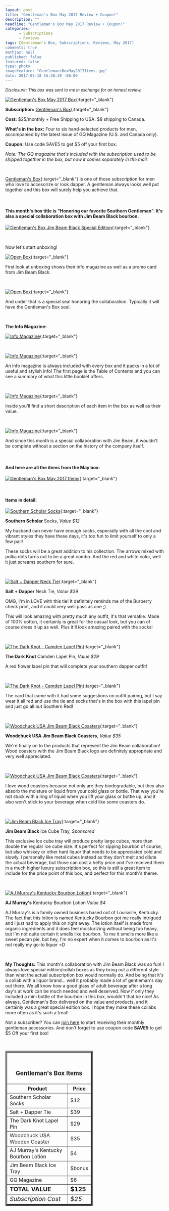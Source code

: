 ```yaml
---
layout: post
title: "Gentleman's Box May 2017 Review + Coupon!"
description: ""
headline: "Gentleman's Box May 2017 Review + Coupon!"
categories: 
      - Subscriptions
      - Reviews
tags: [Gentleman's Box, Subscriptions, Reviews, May 2017]
comments: true
mathjax: null
published: false
featured: false
type: photo
imagefeature: "GentlemansBoxMay2017Items.jpg"
date: 2017-05-18 15:40:39 -08:00
---
```


<i><font size="2">Disclosure: This box was sent to me in exchange for an honest review.</font></i>

[![Gentleman's Box May 2017 Box](http://whatsupmailbox.com/images/GentlemansBoxMay2017Package.jpg)](http://gentlemansbox.pxf.io/c/164125/331548/5011){:target="_blank"}

**Subscription:** [Gentleman's Box](http://gentlemansbox.pxf.io/c/164125/331548/5011){:target="_blank"}

**Cost:** $25/monthly + Free Shipping to USA. $8 shipping to Canada.

**What's in the box:** Four to six hand-selected products for men, accompanied by the latest issue of GQ Magazine (U.S. and Canada only).

**Coupon:** Use code SAVE5 to get $5 off your first box.

*Note: The GQ magazine that's included with the subscription used to be shipped together in the box, but now it comes separately in the mail.*

<br>

[Gentleman's Box](http://gentlemansbox.pxf.io/c/164125/331548/5011){:target="_blank"} is one of those subscription for men who love to accesorize or look dapper. A gentleman always looks well put together and this box will surely help you achieve that.

<br>

<H4>This month's box title is "Honoring our favorite Southern Gentleman". It's also a special collaboration box with Jim Beam Black bourbon.</H4>

[![Gentleman's Box Jim Beam Black Special Edition](http://whatsupmailbox.com/images/GentlemansBoxMay2017Package02.jpg)](http://gentlemansbox.pxf.io/c/164125/331548/5011){:target="_blank"}

<br>

Now let's start unboxing!

[![Open Box](http://whatsupmailbox.com/images/GentlemansBoxMay2017OpenBox.jpg)](http://gentlemansbox.pxf.io/c/164125/331548/5011){:target="_blank"}

First look at unboxing shows their info magazine as well as a promo card from Jim Beam Black.

<br>

[![Open Box](http://whatsupmailbox.com/images/GentlemansBoxMay2017JimBeamBlackOpenBox02.jpg)](http://gentlemansbox.pxf.io/c/164125/331548/5011){:target="_blank"}

And under that is a special seal honoring the collaboration. Typically it will have the Gentleman's Box seal.

<br>

<p><b>The Info Magazine:</b></p>

[![Info Magazine](http://whatsupmailbox.com/images/GentlemansBoxMay2017InfoMagazine.jpg)](http://gentlemansbox.pxf.io/c/164125/331548/5011){:target="_blank"}

<br>

[![Info Magazine](http://whatsupmailbox.com/images/GentlemansBoxMay2017InfoMagazine02.jpg)](http://gentlemansbox.pxf.io/c/164125/331548/5011){:target="_blank"}

An info magazine is always included with every box and it packs in a lot of useful and stylish info! The first page is the Table of Contents and you can see a summary of what this little booklet offers.

<br>

[![Info Magazine](http://whatsupmailbox.com/images/GentlemansBoxMay2017InfoMagazine03.jpg)](http://gentlemansbox.pxf.io/c/164125/331548/5011){:target="_blank"}

Inside you'll find a short description of each item in the box as well as their value.

<br>

[![Info Magazine](http://whatsupmailbox.com/images/GentlemansBoxMay2017InfoMagazine04.jpg)](http://gentlemansbox.pxf.io/c/164125/331548/5011){:target="_blank"}

And since this month is a special collaboration with Jim Beam, it wouldn't be complete without a section on the history of the company itself.

<br>

<H4>And here are all the items from the May box:</H4>

[![Gentleman's Box May 2017 Items](http://whatsupmailbox.com/images/GentlemansBoxMay2017Items.jpg)](http://gentlemansbox.pxf.io/c/164125/331548/5011){:target="_blank"}

<br>

<H4>Items in detail:</H4>

[![Southern Scholar Socks](http://whatsupmailbox.com/images/GentlemansBoxMay2017SouthernScholarSocks.jpg)](http://gentlemansbox.pxf.io/c/164125/331548/5011){:target="_blank"}

**Southern Scholar** Socks, *Value $12*

My husband can never have enough socks, especially with all the cool and vibrant styles they have these days, it's too fun to limit yourself to only a few pair!

These socks will be a great addition to his collection. The arrows mixed with polka dots turns out to be a great combo. And the red and white color, well it just screams southern for sure.

<br>

[![Salt + Dapper Neck Tie](http://whatsupmailbox.com/images/GentlemansBoxMay2017SaltDapperNeckTie.jpg)](http://gentlemansbox.pxf.io/c/164125/331548/5011){:target="_blank"}

**Salt + Dapper** Neck Tie, *Value $39*

OMG, I'm in LOVE with this tie! It definitely reminds me of the Burberry check print, and it could very well pass as one ;)

This will look amazing with pretty much any outfit, it's that versatile. Made of 100% cotton, it certainly is great for the casual look, but you can of course dress it up as well. Plus it'll look amazing paired with the socks!

<br>

[![The Dark Knot - Camden Lapel Pin](http://whatsupmailbox.com/images/GentlemansBoxMay2017TheDarkKnotCamdenLapelPin.jpg)](http://gentlemansbox.pxf.io/c/164125/331548/5011){:target="_blank"}

**The Dark Knot** Camden Lapel Pin, *Value $29*

A red flower lapel pin that will complete your southern dapper outfit! 

<br>

[![The Dark Knot - Camden Lapel Pin](http://whatsupmailbox.com/images/GentlemansBoxMay2017TheDarkKnotCamdenLapelPin02.jpg)](http://gentlemansbox.pxf.io/c/164125/331548/5011){:target="_blank"}

The card that came with it had some suggestions on outfit pairing, but I say wear it all red and use the tie and socks that's in the box with this lapel pin and just go all out Southern Red!

<br>

[![Woodchuck USA Jim Beam Black Coasters](http://whatsupmailbox.com/images/GentlemansBoxMay2017WoodchuckUSAJimBeamBlackCoasters.jpg)](http://gentlemansbox.pxf.io/c/164125/331548/5011){:target="_blank"}

**Woodchuck USA Jim Beam Black Coasters**, *Value $35*

We're finally on to the products that represent the Jim Beam collaboration! Wood coasters with the Jim Beam Black logo are definitely appropriate and very well appreciated. 

<br>

[![Woodchuck USA Jim Beam Black Coasters](http://whatsupmailbox.com/images/GentlemansBoxMay2017WoodchuckUSAJimBeamBlackCoasters02.jpg)](http://gentlemansbox.pxf.io/c/164125/331548/5011){:target="_blank"}

I love wood coasters because not only are they biodegradable, but they also absorb the moisture or liquid from your cold glass or bottle. That way you're not stuck with a ring of liquid when you lift your glass or bottle up, and it also won't stick to your beverage when cold like some coasters do.

<br>

[![Jim Beam Black Ice Tray](http://whatsupmailbox.com/images/GentlemansBoxMay2017JimBeamBlackIceCubeTray.jpg)](http://gentlemansbox.pxf.io/c/164125/331548/5011){:target="_blank"}

**Jim Beam Black** Ice Cube Tray, *Sponsored*

This exclusive ice cube tray will produce pretty large cubes, more than double the regular ice cube size. It's perfect for sipping bourbon of course, but also whiskey or other hard liquor that needs to be appreciated cold and slowly. I personally like metal cubes instead as they don't melt and dilute the actual beverage, but those can cost a hefty price and I've received them in a much higher luxury subscription box, so this is still a great item to include for the price point of this box, and perfect for this month's theme. 

<br>

[![AJ Murray's Kentucky Bourbon Lotion](http://whatsupmailbox.com/images/GentlemansBoxMay2017AJMurraysKentuckyBourbonLotion.jpg)](http://gentlemansbox.pxf.io/c/164125/331548/5011){:target="_blank"}

**AJ Murray's** Kentucky Bourbon Lotion *Value $4*

AJ Murray's is a family owned business based out of Louisville, Kentucky. The fact that this lotion is named Kentucky Bourbon got me really intrigued and I just had to apply this on right away. The lotion itself is made from organic ingredients and it does feel moisturizing without being too heavy, but I'm not quite certain it smells like bourbon. To me it smells more like a sweet pecan pie, but hey, I'm no expert when it comes to bourbon as it's not really my go-to liquor =D

<br>

<i class="icon-exclamation-sign"></i> **My Thoughts:** This month's collaboration with Jim Beam Black was so fun! I always love special edition/collab boxes as they bring out a different style than what the actual subscription box would normally do. And being that it's a collab with a liquor brand... well it probably made a lot of gentleman's day out there. We all know how a good glass of adult beverage after a long day's at work can be much needed and well deserved. Now if only they included a mini bottle of the bourbon in this box, wouldn't that be nice! As always, Gentleman's Box delivered on the value and products, and it certainly was a great special edition box. I hope they make these collabs more often as it's such a treat!

Not a subscriber? You can [join here](http://gentlemansbox.pxf.io/c/164125/331548/5011) to start receiving their monthly gentleman accessories. And don't forget to use coupon code **SAVE5** to get $5 Off your first box!

<br>

<TABLE  BORDER="5" style="width:55%">
   <TR>
      <TH COLSPAN="2">
         <H3><BR><center>Gentleman's Box Items</center></H3>
      </TH>
   </TR>
      <TH>Product</TH>
      <TH>Price</TH>
  <TR>
      <TD>Southern Scholar Socks</TD>
      <TD>$12</TD>
   </TR>
   <TR>
      <TD>Salt + Dapper Tie</TD>
      <TD>$39</TD>
   </TR>
  <TR>
      <TD>The Dark Knot Lapel Pin</TD>
      <TD>$29</TD>
   </TR>
   <TR>
      <TD>Woodchuck USA Wooden Coaster</TD>
      <TD>$35</TD>
   </TR>
   <TR>
      <TD>AJ Murray's Kentucky Bourbon Lotion</TD>
      <TD>$4</TD>
   </TR>
   <TR>
      <TD>Jim Beam Black Ice Tray</TD>
      <TD>$bonus</TD>
   </TR>
   <TR>
      <TD>GQ Magazine</TD>
      <TD>$6</TD>
   </TR>
   <TR>
      <TD><b><big>TOTAL VALUE</big></b></TD>
      <TD><b><big>$125</big></b></TD>
   </TR>
   <TR>
      <TD><i><big>Subscription Cost</big></i></TD>
      <TD><i><big>$25</big></i></TD>
   </TR>
</TABLE>
